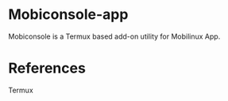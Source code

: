 # Mobiconsole-app

Mobiconsole is a Termux based add-on utility for Mobilinux App.

# References 
Termux
